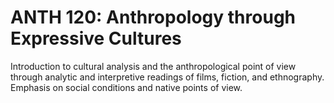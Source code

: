 # ANTH 120: Anthropology through Expressive Cultures

Introduction to cultural analysis and the anthropological point of view through analytic and interpretive readings of films, fiction, and ethnography. Emphasis on social conditions and native points of view.